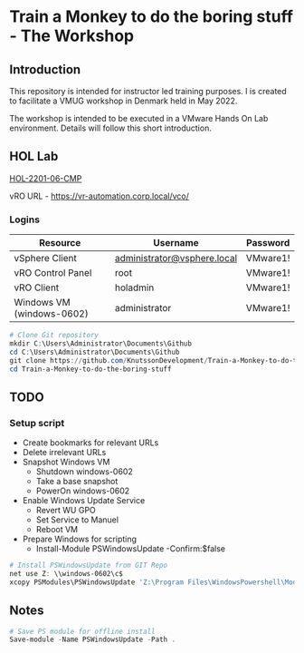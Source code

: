 # Train a Monkey to do the boring stuff - The Workshop

## Introduction

This repository is intended for instructor led training purposes. I is created to facilitate a VMUG workshop in Denmark held in May 2022.

The workshop is intended to be executed in a VMware Hands On Lab environment. Details will follow this short introduction.

## HOL Lab
[HOL-2201-06-CMP](https://pathfinder.vmware.com/v3/activity/vmware_vrealize_automation8_hol)

vRO URL - https://vr-automation.corp.local/vco/



### Logins

| Resource                  | Username                    | Password |
| ------------------------- | --------------------------- | -------- |
| vSphere Client            | administrator@vsphere.local | VMware1! |
| vRO Control Panel         | root                        | VMware1! |
| vRO Client                | holadmin                    | VMware1! |
| Windows VM (windows-0602) | administrator               | VMware1! |



```powershell
# Clone Git repository
mkdir C:\Users\Administrator\Documents\Github
cd C:\Users\Administrator\Documents\Github
git clone https://github.com/KnutssonDevelopment/Train-a-Monkey-to-do-the-boring-stuff/
cd Train-a-Monkey-to-do-the-boring-stuff
```



## TODO

### Setup script

* Create bookmarks for relevant URLs
* Delete irrelevant URLs
* Snapshot Windows VM
  * Shutdown windows-0602
  * Take a base snapshot
  * PowerOn windows-0602
* Enable Windows Update Service
  * Revert WU GPO
  * Set Service to Manuel
  * Reboot VM
* Prepare Windows for scripting
  * Install-Module PSWindowsUpdate -Confirm:$false

```powershell
# Install PSWindowsUpdate from GIT Repo
net use Z: \\windows-0602\c$
xcopy PSModules\PSWindowsUpdate 'Z:\Program Files\WindowsPowershell\Modules\'
```



## Notes

```powershell
# Save PS module for offline install
Save-module -Name PSWindowsUpdate -Path .
```

